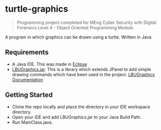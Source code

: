 # turtle-graphics
> Programming project completed for MEng Cyber Security with Digital Forensics Level 4 - Object Oriented Programming Module.

A program in which graphics can be drawn using a turtle. Written in Java.
## Requirements
* A Java IDE. This was made in [Eclipse](https://www.eclipse.org/downloads/)
* [LBUGraphics.jar](https://drive.google.com/file/d/1F8OCG3IKnQMmPfwizuZL0XnMTcbouhCi/view). This is a library which extends JPanel to add simple drawing commands which have been used in the project. [LBUGraphics Documentation](https://www.harrogatenova.cc/LBU/OOP2022/uk/ac/leedsbeckett/oop/LBUGraphics.html)
## Getting Started
* Clone the repo locally and place the directory in your IDE workspace directory.
* Open your IDE and add LBUGraphics.jar to your Java Build Path.
* Run MainClass.java.
